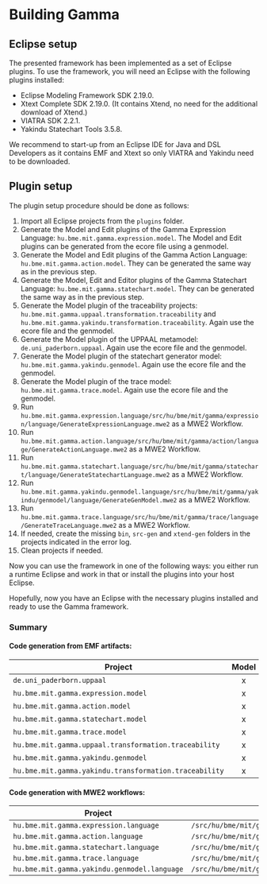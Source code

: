 # Building Gamma

## Eclipse setup

The presented framework has been implemented as a set of Eclipse plugins. To use the
framework, you will need an Eclipse with the following plugins installed:
* Eclipse Modeling Framework SDK 2.19.0.
* Xtext Complete SDK 2.19.0. (It contains Xtend, no need for the additional download
of Xtend.)
* VIATRA SDK 2.2.1.
* Yakindu Statechart Tools 3.5.8.

We recommend to start-up from an Eclipse IDE for Java and DSL Developers as it
contains EMF and Xtext so only VIATRA and Yakindu need to be downloaded.

## Plugin setup

The plugin setup procedure should be done as follows:
1. Import all Eclipse projects from the `plugins` folder.
2. Generate the Model and Edit plugins of the Gamma Expression Language: `hu.bme.mit.gamma.expression.model`. The Model and Edit plugins can be generated from the ecore file using a genmodel.
3. Generate the Model and Edit plugins of the Gamma Action Language: `hu.bme.mit.gamma.action.model`. They can be generated the same way as in the previous step.
3. Generate the Model, Edit and Editor plugins of the Gamma Statechart Language: `hu.bme.mit.gamma.statechart.model`. They can be generated the same way as in the previous step.
4. Generate the Model plugin of the traceability projects:
`hu.bme.mit.gamma.uppaal.transformation.traceability` and
`hu.bme.mit.gamma.yakindu.transformation.traceability`. Again use the ecore file and the genmodel.
5. Generate the Model plugin of the UPPAAL metamodel:
`de.uni_paderborn.uppaal`. Again use the ecore file and the genmodel.
6. Generate the Model plugin of the statechart generator model:
`hu.bme.mit.gamma.yakindu.genmodel`. Again use the ecore file and the genmodel.
6. Generate the Model plugin of the trace model:
`hu.bme.mit.gamma.trace.model`. Again use the ecore file and the genmodel.
7. Run `hu.bme.mit.gamma.expression.language/src/hu/bme/mit/gamma/expression/language/GenerateExpressionLanguage.mwe2` as a MWE2 Workflow.
7. Run `hu.bme.mit.gamma.action.language/src/hu/bme/mit/gamma/action/language/GenerateActionLanguage.mwe2` as a MWE2 Workflow.
8. Run `hu.bme.mit.gamma.statechart.language/src/hu/bme/mit/gamma/statechart/language/GenerateStatechartLanguage.mwe2` as a MWE2 Workflow.
9. Run `hu.bme.mit.gamma.yakindu.genmodel.language/src/hu/bme/mit/gamma/yakindu/genmodel/language/GenerateGenModel.mwe2` as a MWE2 Workflow.
10. Run `hu.bme.mit.gamma.trace.language/src/hu/bme/mit/gamma/trace/language/GenerateTraceLanguage.mwe2` as a MWE2 Workflow.
11. If needed, create the missing `bin`, `src-gen` and `xtend-gen` folders in the projects indicated in the error log.
12. Clean projects if needed.

Now you can use the framework in one of the following ways: you either run a runtime Eclipse and work in that or install the plugins into your host Eclipse.

Hopefully, now you have an Eclipse with the necessary plugins installed and ready to use the Gamma framework.

### Summary

#### Code generation from EMF artifacts:
| Project | Model | Edit | Editor |
|-|:-:|:-:|:-:|
|`de.uni_paderborn.uppaal`| x | | |
|`hu.bme.mit.gamma.expression.model`| x | x | |
|`hu.bme.mit.gamma.action.model`| x | x | |
|`hu.bme.mit.gamma.statechart.model`| x | x | x |
|`hu.bme.mit.gamma.trace.model`| x | | |
|`hu.bme.mit.gamma.uppaal.transformation.traceability`| x | | |
|`hu.bme.mit.gamma.yakindu.genmodel`| x | | |
|`hu.bme.mit.gamma.yakindu.transformation.traceability`| x | | |

#### Code generation with MWE2 workflows:
| Project | Path |
|-|-|
| `hu.bme.mit.gamma.expression.language` | `/src/hu/bme/mit/gamma/expression/language/GenerateExpressionLanguage.mwe2` |
| `hu.bme.mit.gamma.action.language` | `/src/hu/bme/mit/gamma/expression/language/GenerateActionLanguage.mwe2` |
| `hu.bme.mit.gamma.statechart.language` | `/src/hu/bme/mit/gamma/statechart/language/GenerateStatechartLanguage.mwe2` |
| `hu.bme.mit.gamma.trace.language` | `/src/hu/bme/mit/gamma/yakindu/genmodel/language/GenerateGenModel.mwe2` |
| `hu.bme.mit.gamma.yakindu.genmodel.language` | `/src/hu/bme/mit/gamma/yakindu/genmodel/language/GenerateGenModel.mwe2` |
